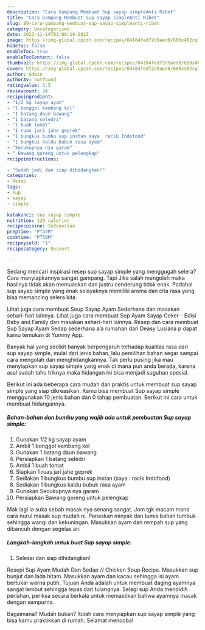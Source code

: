 ```yaml
---
description: "Cara Gampang Membuat Sup sayap simpleAnti Ribet"
title: "Cara Gampang Membuat Sup sayap simpleAnti Ribet"
slug: 89-cara-gampang-membuat-sup-sayap-simpleanti-ribet
category: Uncategorized
date: 2022-11-14T01:08:19.981Z
image: https://img-global.cpcdn.com/recipes/04184fed72d9aed8/680x482cq70/sup-sayap-simple-foto-resep-utama.jpg
hideToc: false
enableToc: true
enableTocContent: false
thumbnail: https://img-global.cpcdn.com/recipes/04184fed72d9aed8/680x482cq70/sup-sayap-simple-foto-resep-utama.jpg
cover: https://img-global.cpcdn.com/recipes/04184fed72d9aed8/680x482cq70/sup-sayap-simple-foto-resep-utama.jpg
author: Admin
authorAv: notfound
ratingvalue: 3.5
reviewcount: 24
recipeingredient:
- "1/2 kg sayap ayam"
- "1 bonggol kembang kol"
- "1 batang daun bawang"
- "1 batang seledri"
- "1 buah tomat"
- "1 ruas jari jahe geprek"
- "1 bungkus bumbu sup instan saya  racik Indofood"
- "1 bungkus kaldu bubuk rasa ayam"
- "Secukupnya nya garam"
- " Bawang goreng untuk pelengkap"
recipeinstructions:

- "Sudah jadi dan siap dihidangkan!"
categories:
- Resep
tags:
- sup
- sayap
- simple

katakunci: sup sayap simple 
nutrition: 129 calories
recipecuisine: Indonesian
preptime: "PT37M"
cooktime: "PT56M"
recipeyield: "1"
recipecategory: Dessert

---
```



Sedang mencari inspirasi resep sup sayap simple yang menggugah selera? Cara menyiapkannya sangat gampang. Tapi Jika salah mengolah maka hasilnya tidak akan memuaskan dan justru cenderung tidak enak. Padahal sup sayap simple yang enak selayaknya memiliki aroma dan cita rasa yang bisa memancing selera kita.


Lihat juga cara membuat Soup Sayap Ayam Sederhana dan masakan sehari-hari lainnya. Lihat juga cara membuat Sop Ayam Sayap Ceker - Edisi Baby and Family dan masakan sehari-hari lainnya. Resep dan cara membuat Sup Sayap Ayam Sedap sederhana ala rumahan dari Deasy Lusiana p dapat kamu temukan di Yummy App.

Banyak hal yang sedikit banyak berpengaruh terhadap kualitas rasa dari sup sayap simple, mulai dari jenis bahan, lalu pemilihan bahan segar sampai cara mengolah dan menghidangkannya. Tak perlu pusing jika mau menyiapkan sup sayap simple yang enak di mana pun anda berada, karena asal sudah tahu triknya maka hidangan ini bisa menjadi suguhan spesial.


Berikut ini ada beberapa cara mudah dan praktis untuk membuat sup sayap simple yang siap dikreasikan. Kamu bisa membuat Sup sayap simple menggunakan 10 jenis bahan dan 0 tahap pembuatan. Berikut ini cara untuk membuat hidangannya.

<!--inarticleads1-->

##### Bahan-bahan dan bumbu yang wajib ada untuk pembuatan Sup sayap simple:

1. Gunakan 1/2 kg sayap ayam
1. Ambil 1 bonggol kembang kol
1. Gunakan 1 batang daun bawang
1. Persiapkan 1 batang seledri
1. Ambil 1 buah tomat
1. Siapkan 1 ruas jari jahe geprek
1. Sediakan 1 bungkus bumbu sup instan (saya : racik Indofood)
1. Sediakan 1 bungkus kaldu bubuk rasa ayam
1. Gunakan Secukupnya nya garam
1. Persiapkan  Bawang goreng untuk pelengkap


Mak lagi la suka sebab masak nya senang sangat. Jom tgk macam mana cara nurul masak sup mudah ni. Panaskan minyak dan tumis bahan tumbuk sehingga wangi dan kekuningan. Masukkan ayam dan rempah sup yang dibancuh dengan segelas air. 

<!--inarticleads2-->

##### Langkah-langkah untuk buat Sup sayap simple:


1. Selesai dan siap dihidangkan!

Resepi Sup Ayam Mudah Dan Sedap // Chicken Soup Recipe. Masukkan sup bunjut dan lada hitam. Masukkan ayam dan kacau sehingga isi ayam bertukar warna putih. Tujuan Anda adalah untuk membuat daging ayamnya sangat lembut sehingga lepas dari tulangnya. Selagi sup Anda mendidih perlahan, periksa secara berkala untuk memastikan bahwa ayamnya masak dengan sempurna. 

Bagaimana? Mudah bukan? Itulah cara menyiapkan sup sayap simple yang bisa kamu praktikkan di rumah. Selamat mencoba!
